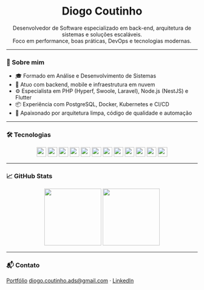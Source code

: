 <h1 align="center">Diogo Coutinho</h1>

<p align="center">
  Desenvolvedor de Software especializado em back-end, arquitetura de sistemas e soluções escaláveis. <br />
  Foco em performance, boas práticas, DevOps e tecnologias modernas.
</p>

---

### 💼 Sobre mim

- 🎓 Formado em Análise e Desenvolvimento de Sistemas  
- 🚀 Atuo com backend, mobile e infraestrutura em nuvem  
- ⚙️ Especialista em PHP (Hyperf, Swoole, Laravel), Node.js (NestJS) e Flutter  
- 📦 Experiência com PostgreSQL, Docker, Kubernetes e CI/CD  
- 🧠 Apaixonado por arquitetura limpa, código de qualidade e automação

---

### 🛠️ Tecnologias

<div align="center">
  <img src="https://cdn.jsdelivr.net/gh/devicons/devicon/icons/php/php-original.svg" height="25"/>
  <img src="https://cdn.jsdelivr.net/gh/devicons/devicon@latest/icons/laravel/laravel-original.svg" height="25"/>
  <img src="https://cdn.jsdelivr.net/gh/devicons/devicon/icons/nodejs/nodejs-original.svg" height="25"/>
  <img src="https://cdn.jsdelivr.net/gh/devicons/devicon@latest/icons/adonisjs/adonisjs-original.svg" height="25"/>
  <img src="https://cdn.jsdelivr.net/gh/devicons/devicon/icons/nestjs/nestjs-original.svg" height="25"/>
  <img src="https://cdn.jsdelivr.net/gh/devicons/devicon/icons/flutter/flutter-original.svg" height="25"/>
  <img src="https://cdn.jsdelivr.net/gh/devicons/devicon@latest/icons/android/android-original.svg" height="25"/>
  <img src="https://cdn.jsdelivr.net/gh/devicons/devicon@latest/icons/apple/apple-original.svg" height="25"/>
  <img src="https://cdn.jsdelivr.net/gh/devicons/devicon@latest/icons/react/react-original.svg" height="25"/>
  <img src="https://cdn.jsdelivr.net/gh/devicons/devicon/icons/postgresql/postgresql-original.svg" height="25"/>
  <img src="https://cdn.jsdelivr.net/gh/devicons/devicon/icons/docker/docker-original.svg" height="25"/>
  <img src="https://cdn.jsdelivr.net/gh/devicons/devicon/icons/kubernetes/kubernetes-plain.svg" height="25"/>
</div>

---

### 📈 GitHub Stats

<div align="center">
  <img height="150em" src="https://github-readme-stats.vercel.app/api?username=diogocoutinho&show_icons=true&theme=default&count_private=true"/>
  <img height="150em" src="https://github-readme-stats.vercel.app/api/top-langs/?username=diogocoutinho&layout=compact&theme=default"/>
</div>

---

### 📬 Contato

<p>
  <a href="https://diogocoutinho.github.io/">Portfólio</a>
  <a href="mailto:diogo.coutinho.ads@gmail.com">diogo.coutinho.ads@gmail.com</a> · 
  <a href="https://www.linkedin.com/in/diogoccoutinho/" target="_blank">LinkedIn</a>
</p>
